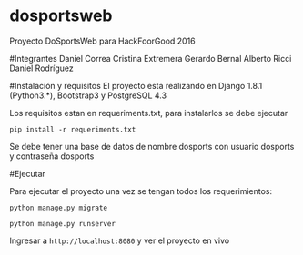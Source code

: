 # dosportsweb
Proyecto DoSportsWeb para HackFoorGood 2016

#Integrantes
Daniel Correa 
Cristina Extremera
Gerardo Bernal
Alberto Ricci
Daniel Rodríguez

#Instalación y requisitos
El proyecto esta realizando en Django 1.8.1 (Python3.*), Bootstrap3 y PostgreSQL 4.3

Los requisitos estan en requeriments.txt, para instalarlos se debe ejecutar
  
  `pip install -r requeriments.txt`
  
Se debe tener una base de datos de nombre dosports con usuario dosports y contraseña dosports 

#Ejecutar

Para ejecutar el proyecto una vez se tengan todos los requerimientos: 

  `python manage.py migrate`
  
  `python manage.py runserver` 
  
Ingresar a `http://localhost:8080` y ver el proyecto en vivo
